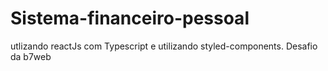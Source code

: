 # Sistema-financeiro-pessoal
utlizando reactJs com Typescript e utilizando styled-components. Desafio da b7web
